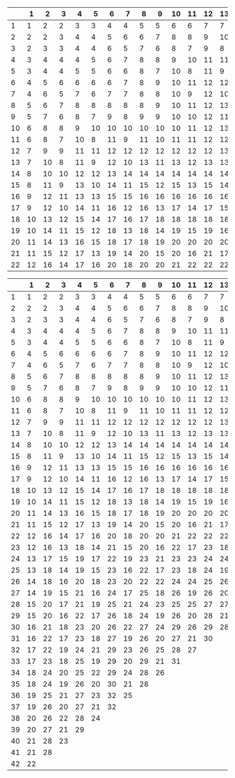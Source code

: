 |   | 1 | 2 | 3 | 4 | 5 | 6 | 7 | 8 | 9 | 10 | 11 | 12 | 13 | 14 | 15 | 16 | 17 | 18 | 19 | 20 | 21 | 22 | 
|--- |--- |--- |--- |--- |--- |--- |--- |--- |--- |--- |--- |--- |--- |--- |--- |--- |--- |--- |--- |--- |--- |--- |
| 1 | 1 | 2 | 2 | 3 | 3 | 4 | 4 | 5 | 5 | 6 | 6 | 7 | 7 | 8 | 8 | 9 | 9 | 10 | 10 | 11 | 11 | 12 | 
| 2 | 2 | 2 | 3 | 4 | 4 | 5 | 6 | 6 | 7 | 8 | 8 | 9 | 10 | 10 | 11 | 12 | 12 | 13 | 14 | 14 | 15 | 16 | 
| 3 | 2 | 3 | 3 | 4 | 4 | 6 | 5 | 7 | 6 | 8 | 7 | 9 | 8 | 10 | 9 | 11 | 10 | 12 | 11 | 13 | 12 | 14 | 
| 4 | 3 | 4 | 4 | 4 | 5 | 6 | 7 | 8 | 8 | 9 | 10 | 11 | 11 | 12 | 13 | 13 | 14 | 15 | 15 | 16 | 17 | 17 | 
| 5 | 3 | 4 | 4 | 5 | 5 | 6 | 6 | 8 | 7 | 10 | 8 | 11 | 9 | 12 | 10 | 13 | 11 | 14 | 12 | 15 | 13 | 16 | 
| 6 | 4 | 5 | 6 | 6 | 6 | 6 | 7 | 8 | 9 | 10 | 11 | 12 | 12 | 13 | 14 | 15 | 16 | 17 | 18 | 18 | 19 | 20 | 
| 7 | 4 | 6 | 5 | 7 | 6 | 7 | 7 | 8 | 8 | 10 | 9 | 12 | 10 | 14 | 11 | 15 | 12 | 16 | 13 | 17 | 14 | 18 | 
| 8 | 5 | 6 | 7 | 8 | 8 | 8 | 8 | 8 | 9 | 10 | 11 | 12 | 13 | 14 | 15 | 16 | 16 | 17 | 18 | 18 | 20 | 20 | 
| 9 | 5 | 7 | 6 | 8 | 7 | 9 | 8 | 9 | 9 | 10 | 10 | 12 | 11 | 14 | 12 | 16 | 13 | 18 | 14 | 19 | 15 | 20 | 
| 10 | 6 | 8 | 8 | 9 | 10 | 10 | 10 | 10 | 10 | 10 | 11 | 12 | 13 | 14 | 15 | 16 | 17 | 18 | 19 | 20 | 20 | 21 | 
| 11 | 6 | 8 | 7 | 10 | 8 | 11 | 9 | 11 | 10 | 11 | 11 | 12 | 12 | 14 | 13 | 16 | 14 | 18 | 15 | 20 | 16 | 22 | 
| 12 | 7 | 9 | 9 | 11 | 11 | 12 | 12 | 12 | 12 | 12 | 12 | 12 | 13 | 14 | 15 | 16 | 17 | 18 | 19 | 20 | 21 | 22 | 
| 13 | 7 | 10 | 8 | 11 | 9 | 12 | 10 | 13 | 11 | 13 | 12 | 13 | 13 | 14 | 14 | 16 | 15 | 18 | 16 | 20 | 17 | 22 | 
| 14 | 8 | 10 | 10 | 12 | 12 | 13 | 14 | 14 | 14 | 14 | 14 | 14 | 14 | 14 | 15 | 16 | 17 | 18 | 19 | 20 | 21 | 22 | 
| 15 | 8 | 11 | 9 | 13 | 10 | 14 | 11 | 15 | 12 | 15 | 13 | 15 | 14 | 15 | 15 | 16 | 16 | 18 | 17 | 20 | 18 | 22 | 
| 16 | 9 | 12 | 11 | 13 | 13 | 15 | 15 | 16 | 16 | 16 | 16 | 16 | 16 | 16 | 16 | 16 | 17 | 18 | 19 | 20 | 21 | 22 | 
| 17 | 9 | 12 | 10 | 14 | 11 | 16 | 12 | 16 | 13 | 17 | 14 | 17 | 15 | 17 | 16 | 17 | 17 | 18 | 18 | 20 | 19 | 22 | 
| 18 | 10 | 13 | 12 | 15 | 14 | 17 | 16 | 17 | 18 | 18 | 18 | 18 | 18 | 18 | 18 | 18 | 18 | 18 | 19 | 20 | 21 | 22 | 
| 19 | 10 | 14 | 11 | 15 | 12 | 18 | 13 | 18 | 14 | 19 | 15 | 19 | 16 | 19 | 17 | 19 | 18 | 19 | 19 | 20 | 20 | 22 | 
| 20 | 11 | 14 | 13 | 16 | 15 | 18 | 17 | 18 | 19 | 20 | 20 | 20 | 20 | 20 | 20 | 20 | 20 | 20 | 20 | 20 | 21 | 22 | 
| 21 | 11 | 15 | 12 | 17 | 13 | 19 | 14 | 20 | 15 | 20 | 16 | 21 | 17 | 21 | 18 | 21 | 19 | 21 | 20 | 21 | 21 | 22 | 
| 22 | 12 | 16 | 14 | 17 | 16 | 20 | 18 | 20 | 20 | 21 | 22 | 22 | 22 | 22 | 22 | 22 | 22 | 22 | 22 | 22 | 22 | 22 | 


|   | 1 | 2 | 3 | 4 | 5 | 6 | 7 | 8 | 9 | 10 | 11 | 12 | 13 | 14 | 15 | 16 | 17 | 18 | 19 | 20 | 21 | 22 | 23 | 24 | 25 | 26 | 27 | 28 | 29 | 30 | 31 | 32 | 33 | 34 | 35 | 36 | 37 | 38 | 39 | 40 | 41 | 42 | 
|--- |--- |--- |--- |--- |--- |--- |--- |--- |--- |--- |--- |--- |--- |--- |--- |--- |--- |--- |--- |--- |--- |--- |--- |--- |--- |--- |--- |--- |--- |--- |--- |--- |--- |--- |--- |--- |--- |--- |--- |--- |--- |--- |
| 1 | 1 | 2 | 2 | 3 | 3 | 4 | 4 | 5 | 5 | 6 | 6 | 7 | 7 | 8 | 8 | 9 | 9 | 10 | 10 | 11 | 11 | 12 | 12 | 13 | 13 | 14 | 14 | 15 | 15 | 16 | 16 | 17 | 17 | 18 | 18 | 19 | 19 | 20 | 20 | 21 | 21 | 22 | 
| 2 | 2 | 2 | 3 | 4 | 4 | 5 | 6 | 6 | 7 | 8 | 8 | 9 | 10 | 10 | 11 | 12 | 12 | 13 | 14 | 14 | 15 | 16 | 16 | 17 | 18 | 18 | 19 | 20 | 20 | 21 | 22 | 22 | 23 | 24 | 24 | 25 | 26 | 26 | 27 | 28 | 28 |   | 
| 3 | 2 | 3 | 3 | 4 | 4 | 6 | 5 | 7 | 6 | 8 | 7 | 9 | 8 | 10 | 9 | 11 | 10 | 12 | 11 | 13 | 12 | 14 | 13 | 15 | 14 | 16 | 15 | 17 | 16 | 18 | 17 | 19 | 18 | 20 | 19 | 21 | 20 | 22 | 21 | 23 |   |   | 
| 4 | 3 | 4 | 4 | 4 | 5 | 6 | 7 | 8 | 8 | 9 | 10 | 11 | 11 | 12 | 13 | 13 | 14 | 15 | 15 | 16 | 17 | 17 | 18 | 19 | 19 | 20 | 21 | 21 | 22 | 23 | 23 | 24 | 25 | 25 | 26 | 27 | 27 | 28 | 29 |   |   |   | 
| 5 | 3 | 4 | 4 | 5 | 5 | 6 | 6 | 8 | 7 | 10 | 8 | 11 | 9 | 12 | 10 | 13 | 11 | 14 | 12 | 15 | 13 | 16 | 14 | 17 | 15 | 18 | 16 | 19 | 17 | 20 | 18 | 21 | 19 | 22 | 20 | 23 | 21 | 24 |   |   |   |   | 
| 6 | 4 | 5 | 6 | 6 | 6 | 6 | 7 | 8 | 9 | 10 | 11 | 12 | 12 | 13 | 14 | 15 | 16 | 17 | 18 | 18 | 19 | 20 | 21 | 22 | 23 | 23 | 24 | 25 | 26 | 26 | 27 | 29 | 29 | 29 | 30 | 32 | 32 |   |   |   |   |   | 
| 7 | 4 | 6 | 5 | 7 | 6 | 7 | 7 | 8 | 8 | 10 | 9 | 12 | 10 | 14 | 11 | 15 | 12 | 16 | 13 | 17 | 14 | 18 | 15 | 19 | 16 | 20 | 17 | 21 | 18 | 22 | 19 | 23 | 20 | 24 | 21 | 25 |   |   |   |   |   |   | 
| 8 | 5 | 6 | 7 | 8 | 8 | 8 | 8 | 8 | 9 | 10 | 11 | 12 | 13 | 14 | 15 | 16 | 16 | 17 | 18 | 18 | 20 | 20 | 20 | 23 | 22 | 22 | 25 | 24 | 24 | 27 | 26 | 26 | 29 | 28 | 28 |   |   |   |   |   |   |   | 
| 9 | 5 | 7 | 6 | 8 | 7 | 9 | 8 | 9 | 9 | 10 | 10 | 12 | 11 | 14 | 12 | 16 | 13 | 18 | 14 | 19 | 15 | 20 | 16 | 21 | 17 | 22 | 18 | 23 | 19 | 24 | 20 | 25 | 21 | 26 |   |   |   |   |   |   |   |   | 
| 10 | 6 | 8 | 8 | 9 | 10 | 10 | 10 | 10 | 10 | 10 | 11 | 12 | 13 | 14 | 15 | 16 | 17 | 18 | 19 | 20 | 20 | 21 | 22 | 23 | 23 | 24 | 26 | 25 | 26 | 29 | 27 | 28 | 31 |   |   |   |   |   |   |   |   |   | 
| 11 | 6 | 8 | 7 | 10 | 8 | 11 | 9 | 11 | 10 | 11 | 11 | 12 | 12 | 14 | 13 | 16 | 14 | 18 | 15 | 20 | 16 | 22 | 17 | 23 | 18 | 24 | 19 | 25 | 20 | 26 | 21 | 27 |   |   |   |   |   |   |   |   |   |   | 
| 12 | 7 | 9 | 9 | 11 | 11 | 12 | 12 | 12 | 12 | 12 | 12 | 12 | 13 | 14 | 15 | 16 | 17 | 18 | 19 | 20 | 21 | 22 | 23 | 24 | 24 | 25 | 26 | 27 | 28 | 29 | 30 |   |   |   |   |   |   |   |   |   |   |   | 
| 13 | 7 | 10 | 8 | 11 | 9 | 12 | 10 | 13 | 11 | 13 | 12 | 13 | 13 | 14 | 14 | 16 | 15 | 18 | 16 | 20 | 17 | 22 | 18 | 24 | 19 | 26 | 20 | 27 | 21 | 28 |   |   |   |   |   |   |   |   |   |   |   |   | 
| 14 | 8 | 10 | 10 | 12 | 12 | 13 | 14 | 14 | 14 | 14 | 14 | 14 | 14 | 14 | 15 | 16 | 17 | 18 | 19 | 20 | 21 | 22 | 23 | 24 | 25 | 26 | 27 | 28 | 28 |   |   |   |   |   |   |   |   |   |   |   |   |   | 
| 15 | 8 | 11 | 9 | 13 | 10 | 14 | 11 | 15 | 12 | 15 | 13 | 15 | 14 | 15 | 15 | 16 | 16 | 18 | 17 | 20 | 18 | 22 | 19 | 24 | 20 | 26 | 21 | 28 |   |   |   |   |   |   |   |   |   |   |   |   |   |   | 
| 16 | 9 | 12 | 11 | 13 | 13 | 15 | 15 | 16 | 16 | 16 | 16 | 16 | 16 | 16 | 16 | 16 | 17 | 18 | 19 | 20 | 21 | 22 | 23 | 24 | 25 | 26 | 27 |   |   |   |   |   |   |   |   |   |   |   |   |   |   |   | 
| 17 | 9 | 12 | 10 | 14 | 11 | 16 | 12 | 16 | 13 | 17 | 14 | 17 | 15 | 17 | 16 | 17 | 17 | 18 | 18 | 20 | 19 | 22 | 20 | 24 | 21 | 26 |   |   |   |   |   |   |   |   |   |   |   |   |   |   |   |   | 
| 18 | 10 | 13 | 12 | 15 | 14 | 17 | 16 | 17 | 18 | 18 | 18 | 18 | 18 | 18 | 18 | 18 | 18 | 18 | 19 | 20 | 21 | 22 | 23 | 24 | 25 |   |   |   |   |   |   |   |   |   |   |   |   |   |   |   |   |   | 
| 19 | 10 | 14 | 11 | 15 | 12 | 18 | 13 | 18 | 14 | 19 | 15 | 19 | 16 | 19 | 17 | 19 | 18 | 19 | 19 | 20 | 20 | 22 | 21 | 24 |   |   |   |   |   |   |   |   |   |   |   |   |   |   |   |   |   |   | 
| 20 | 11 | 14 | 13 | 16 | 15 | 18 | 17 | 18 | 19 | 20 | 20 | 20 | 20 | 20 | 20 | 20 | 20 | 20 | 20 | 20 | 21 | 22 | 23 |   |   |   |   |   |   |   |   |   |   |   |   |   |   |   |   |   |   |   | 
| 21 | 11 | 15 | 12 | 17 | 13 | 19 | 14 | 20 | 15 | 20 | 16 | 21 | 17 | 21 | 18 | 21 | 19 | 21 | 20 | 21 | 21 | 22 |   |   |   |   |   |   |   |   |   |   |   |   |   |   |   |   |   |   |   |   | 
| 22 | 12 | 16 | 14 | 17 | 16 | 20 | 18 | 20 | 20 | 21 | 22 | 22 | 22 | 22 | 22 | 22 | 22 | 22 | 22 | 22 | 22 |   |   |   |   |   |   |   |   |   |   |   |   |   |   |   |   |   |   |   |   |   | 
| 23 | 12 | 16 | 13 | 18 | 14 | 21 | 15 | 20 | 16 | 22 | 17 | 23 | 18 | 23 | 19 | 23 | 20 | 23 | 21 | 23 |   |   |   |   |   |   |   |   |   |   |   |   |   |   |   |   |   |   |   |   |   |   | 
| 24 | 13 | 17 | 15 | 19 | 17 | 22 | 19 | 23 | 21 | 23 | 23 | 24 | 24 | 24 | 24 | 24 | 24 | 24 | 24 |   |   |   |   |   |   |   |   |   |   |   |   |   |   |   |   |   |   |   |   |   |   |   | 
| 25 | 13 | 18 | 14 | 19 | 15 | 23 | 16 | 22 | 17 | 23 | 18 | 24 | 19 | 25 | 20 | 25 | 21 | 25 |   |   |   |   |   |   |   |   |   |   |   |   |   |   |   |   |   |   |   |   |   |   |   |   | 
| 26 | 14 | 18 | 16 | 20 | 18 | 23 | 20 | 22 | 22 | 24 | 24 | 25 | 26 | 26 | 26 | 26 | 26 |   |   |   |   |   |   |   |   |   |   |   |   |   |   |   |   |   |   |   |   |   |   |   |   |   | 
| 27 | 14 | 19 | 15 | 21 | 16 | 24 | 17 | 25 | 18 | 26 | 19 | 26 | 20 | 27 | 21 | 27 |   |   |   |   |   |   |   |   |   |   |   |   |   |   |   |   |   |   |   |   |   |   |   |   |   |   | 
| 28 | 15 | 20 | 17 | 21 | 19 | 25 | 21 | 24 | 23 | 25 | 25 | 27 | 27 | 28 | 28 |   |   |   |   |   |   |   |   |   |   |   |   |   |   |   |   |   |   |   |   |   |   |   |   |   |   |   | 
| 29 | 15 | 20 | 16 | 22 | 17 | 26 | 18 | 24 | 19 | 26 | 20 | 28 | 21 | 28 |   |   |   |   |   |   |   |   |   |   |   |   |   |   |   |   |   |   |   |   |   |   |   |   |   |   |   |   | 
| 30 | 16 | 21 | 18 | 23 | 20 | 26 | 22 | 27 | 24 | 29 | 26 | 29 | 28 |   |   |   |   |   |   |   |   |   |   |   |   |   |   |   |   |   |   |   |   |   |   |   |   |   |   |   |   |   | 
| 31 | 16 | 22 | 17 | 23 | 18 | 27 | 19 | 26 | 20 | 27 | 21 | 30 |   |   |   |   |   |   |   |   |   |   |   |   |   |   |   |   |   |   |   |   |   |   |   |   |   |   |   |   |   |   | 
| 32 | 17 | 22 | 19 | 24 | 21 | 29 | 23 | 26 | 25 | 28 | 27 |   |   |   |   |   |   |   |   |   |   |   |   |   |   |   |   |   |   |   |   |   |   |   |   |   |   |   |   |   |   |   | 
| 33 | 17 | 23 | 18 | 25 | 19 | 29 | 20 | 29 | 21 | 31 |   |   |   |   |   |   |   |   |   |   |   |   |   |   |   |   |   |   |   |   |   |   |   |   |   |   |   |   |   |   |   |   | 
| 34 | 18 | 24 | 20 | 25 | 22 | 29 | 24 | 28 | 26 |   |   |   |   |   |   |   |   |   |   |   |   |   |   |   |   |   |   |   |   |   |   |   |   |   |   |   |   |   |   |   |   |   | 
| 35 | 18 | 24 | 19 | 26 | 20 | 30 | 21 | 28 |   |   |   |   |   |   |   |   |   |   |   |   |   |   |   |   |   |   |   |   |   |   |   |   |   |   |   |   |   |   |   |   |   |   | 
| 36 | 19 | 25 | 21 | 27 | 23 | 32 | 25 |   |   |   |   |   |   |   |   |   |   |   |   |   |   |   |   |   |   |   |   |   |   |   |   |   |   |   |   |   |   |   |   |   |   |   | 
| 37 | 19 | 26 | 20 | 27 | 21 | 32 |   |   |   |   |   |   |   |   |   |   |   |   |   |   |   |   |   |   |   |   |   |   |   |   |   |   |   |   |   |   |   |   |   |   |   |   | 
| 38 | 20 | 26 | 22 | 28 | 24 |   |   |   |   |   |   |   |   |   |   |   |   |   |   |   |   |   |   |   |   |   |   |   |   |   |   |   |   |   |   |   |   |   |   |   |   |   | 
| 39 | 20 | 27 | 21 | 29 |   |   |   |   |   |   |   |   |   |   |   |   |   |   |   |   |   |   |   |   |   |   |   |   |   |   |   |   |   |   |   |   |   |   |   |   |   |   | 
| 40 | 21 | 28 | 23 |   |   |   |   |   |   |   |   |   |   |   |   |   |   |   |   |   |   |   |   |   |   |   |   |   |   |   |   |   |   |   |   |   |   |   |   |   |   |   | 
| 41 | 21 | 28 |   |   |   |   |   |   |   |   |   |   |   |   |   |   |   |   |   |   |   |   |   |   |   |   |   |   |   |   |   |   |   |   |   |   |   |   |   |   |   |   | 
| 42 | 22 |   |   |   |   |   |   |   |   |   |   |   |   |   |   |   |   |   |   |   |   |   |   |   |   |   |   |   |   |   |   |   |   |   |   |   |   |   |   |   |   |   | 
